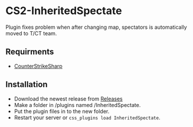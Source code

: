 # CS2-InheritedSpectate
Plugin fixes problem when after changing map, spectators is automatically moved to T/CT team.

## Requirments
- [CounterStrikeSharp](https://github.com/roflmuffin/CounterStrikeSharp/)

## Installation
- Download the newest release from [Releases](https://github.com/qstage/CS2-InheritedSpectate/releases)
- Make a folder in /plugins named /InheritedSpectate.
- Put the plugin files in to the new folder.
- Restart your server or `css_plugins load InheritedSpectate`.
